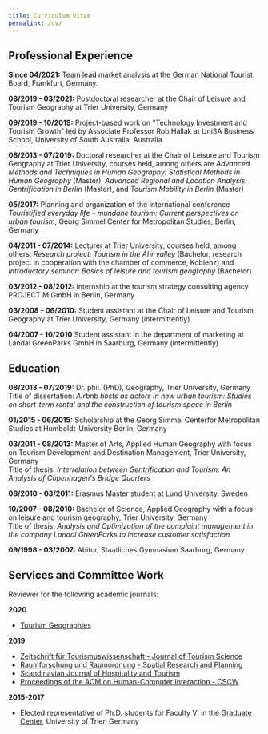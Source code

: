 ```yaml
---
title: Curriculum Vitae
permalink: /cv/
---
```


## Professional Experience

**Since 04/2021:**
Team lead market analysis at the German National Tourist Board, Frankfurt, Germany.

**08/2019 - 03/2021:**
Postdoctoral researcher at the Chair of Leisure and Tourism Geography at Trier University, Germany

**09/2019 - 10/2019:**
Project-based work on "Technology Investment and  Tourism Growth" led by Associate Professor Rob Hallak at UniSA Business School, University of South Australia, Australia

**08/2013 - 07/2019:**
Doctoral researcher at the Chair of Leisure and Tourism Geography at Trier University, courses held, among others are *Advanced Methods and Techniques in Human Geography: Statistical Methods in Human Geography* (Master), *Advanced Regional and Location Analysis: Gentrification in Berlin* (Master), and *Tourism Mobility in Berlin* (Master) 

**05/2017:**
Planning and organization of the international conference *Touristified everyday life – mundane tourism: Current perspectives on urban tourism*, Georg Simmel Center for Metropolitan Studies, Berlin, Germany

**04/2011 - 07/2014:**
Lecturer at Trier University, courses held, among others: *Research project: Tourism in the Ahr valley* (Bachelor, research project in cooperation with the chamber of commerce, Koblenz) and *Introductory seminar: Basics of leisure and tourism geography* (Bachelor)

**03/2012 - 08/2012:**
Internship at the tourism strategy consulting agency PROJECT M GmbH in Berlin, Germany

**03/2008 - 06/2010:**
Student assistant at the Chair of Leisure and Tourism Geography at Trier University, Germany (intermittently)

**04/2007 - 10/2010**
Student assistant in the department of marketing at Landal GreenParks GmbH in Saarburg, Germany (intermittently)


## Education

**08/2013 - 07/2019:**
Dr. phil. (PhD), Geography, Trier University, Germany<br/>
Title of dissertation: *Airbnb hosts as actors in new urban tourism: Studies on short-term rental and the construction of tourism space in Berlin*

**01/2015 - 06/2015:**
Scholarship at the Georg Simmel Centerfor Metropolitan Studies at Humboldt-University Berlin, Germany

**03/2011 - 08/2013:**
Master of Arts, Applied Human Geography with focus on Tourism Development  and Destination Management, Trier University, Germany<br/>
Title of thesis: *Interrelation between Gentrification and Tourism: An Analysis of Copenhagen's Bridge Quarters*

**08/2010 - 03/2011:**
Erasmus Master student at Lund University, Sweden

**10/2007 - 08/2010:**
Bachelor of Science, Applied Geography with a focus on  leisure and tourism geography, Trier University, Germany<br/>
Title of thesis: *Analysis and Optimization of the complaint management in the company Landal GreenParks to increase customer satisfaction*

**09/1998 - 03/2007:**
Abitur, Staatliches Gymnasium Saarburg, Germany

## Services and Committee Work

Reviewer for the following academic journals:

**2020**

* [Tourism Geographies](https://www.tgjournal.com/)

**2019**

* [Zeitschrift für Tourismuswissenschaft - Journal of Tourism Science](https://www.degruyter.com/view/journals/tw/tw-overview.xml?language=de)
* [Raumforschung und Raumordnung - Spatial Research and Planning](https://link.springer.com/journal/13147/)
* [Scandinavian Journal of Hospitality and Tourism](https://www.tandfonline.com/toc/sjht20/current)
* [Proceedings of the ACM on Human-Computer Interaction - CSCW](https://cscw.acm.org/2019/)

**2015-2017**

* Elected representative of Ph.D. students for Faculty VI in the [Graduate Center](https://www.uni-trier.de/index.php?id=69578), University of Trier, Germany
